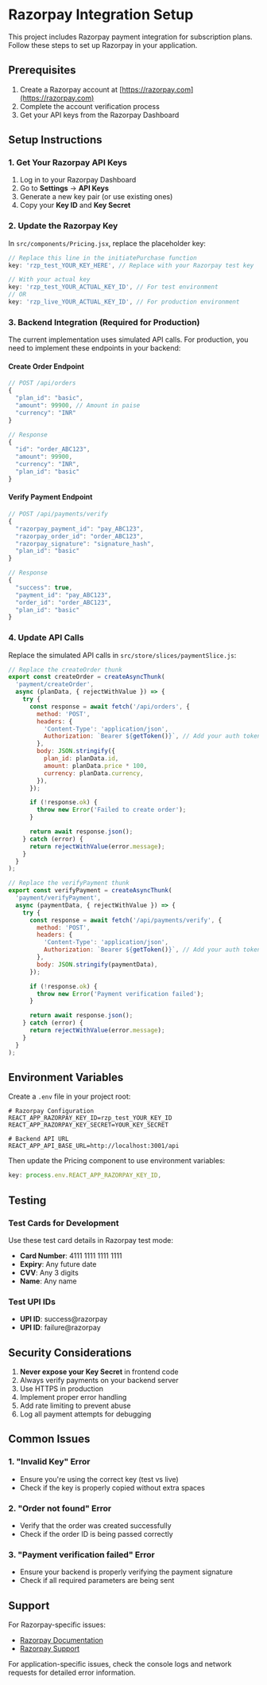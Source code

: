# Razorpay Integration Setup

This project includes Razorpay payment integration for subscription plans. Follow these steps to set up Razorpay in your application.

## Prerequisites

1. Create a Razorpay account at [https://razorpay.com](https://razorpay.com)
2. Complete the account verification process
3. Get your API keys from the Razorpay Dashboard

## Setup Instructions

### 1. Get Your Razorpay API Keys

1. Log in to your Razorpay Dashboard
2. Go to **Settings** → **API Keys**
3. Generate a new key pair (or use existing ones)
4. Copy your **Key ID** and **Key Secret**

### 2. Update the Razorpay Key

In `src/components/Pricing.jsx`, replace the placeholder key:

```javascript
// Replace this line in the initiatePurchase function
key: 'rzp_test_YOUR_KEY_HERE', // Replace with your Razorpay test key

// With your actual key
key: 'rzp_test_YOUR_ACTUAL_KEY_ID', // For test environment
// OR
key: 'rzp_live_YOUR_ACTUAL_KEY_ID', // For production environment
```

### 3. Backend Integration (Required for Production)

The current implementation uses simulated API calls. For production, you need to implement these endpoints in your backend:

#### Create Order Endpoint

```javascript
// POST /api/orders
{
  "plan_id": "basic",
  "amount": 99900, // Amount in paise
  "currency": "INR"
}

// Response
{
  "id": "order_ABC123",
  "amount": 99900,
  "currency": "INR",
  "plan_id": "basic"
}
```

#### Verify Payment Endpoint

```javascript
// POST /api/payments/verify
{
  "razorpay_payment_id": "pay_ABC123",
  "razorpay_order_id": "order_ABC123",
  "razorpay_signature": "signature_hash",
  "plan_id": "basic"
}

// Response
{
  "success": true,
  "payment_id": "pay_ABC123",
  "order_id": "order_ABC123",
  "plan_id": "basic"
}
```

### 4. Update API Calls

Replace the simulated API calls in `src/store/slices/paymentSlice.js`:

```javascript
// Replace the createOrder thunk
export const createOrder = createAsyncThunk(
  'payment/createOrder',
  async (planData, { rejectWithValue }) => {
    try {
      const response = await fetch('/api/orders', {
        method: 'POST',
        headers: {
          'Content-Type': 'application/json',
          Authorization: `Bearer ${getToken()}`, // Add your auth token
        },
        body: JSON.stringify({
          plan_id: planData.id,
          amount: planData.price * 100,
          currency: planData.currency,
        }),
      });

      if (!response.ok) {
        throw new Error('Failed to create order');
      }

      return await response.json();
    } catch (error) {
      return rejectWithValue(error.message);
    }
  }
);

// Replace the verifyPayment thunk
export const verifyPayment = createAsyncThunk(
  'payment/verifyPayment',
  async (paymentData, { rejectWithValue }) => {
    try {
      const response = await fetch('/api/payments/verify', {
        method: 'POST',
        headers: {
          'Content-Type': 'application/json',
          Authorization: `Bearer ${getToken()}`, // Add your auth token
        },
        body: JSON.stringify(paymentData),
      });

      if (!response.ok) {
        throw new Error('Payment verification failed');
      }

      return await response.json();
    } catch (error) {
      return rejectWithValue(error.message);
    }
  }
);
```

## Environment Variables

Create a `.env` file in your project root:

```env
# Razorpay Configuration
REACT_APP_RAZORPAY_KEY_ID=rzp_test_YOUR_KEY_ID
REACT_APP_RAZORPAY_KEY_SECRET=YOUR_KEY_SECRET

# Backend API URL
REACT_APP_API_BASE_URL=http://localhost:3001/api
```

Then update the Pricing component to use environment variables:

```javascript
key: process.env.REACT_APP_RAZORPAY_KEY_ID,
```

## Testing

### Test Cards for Development

Use these test card details in Razorpay test mode:

- **Card Number**: 4111 1111 1111 1111
- **Expiry**: Any future date
- **CVV**: Any 3 digits
- **Name**: Any name

### Test UPI IDs

- **UPI ID**: success@razorpay
- **UPI ID**: failure@razorpay

## Security Considerations

1. **Never expose your Key Secret** in frontend code
2. Always verify payments on your backend server
3. Use HTTPS in production
4. Implement proper error handling
5. Add rate limiting to prevent abuse
6. Log all payment attempts for debugging

## Common Issues

### 1. "Invalid Key" Error

- Ensure you're using the correct key (test vs live)
- Check if the key is properly copied without extra spaces

### 2. "Order not found" Error

- Verify that the order was created successfully
- Check if the order ID is being passed correctly

### 3. "Payment verification failed" Error

- Ensure your backend is properly verifying the payment signature
- Check if all required parameters are being sent

## Support

For Razorpay-specific issues:

- [Razorpay Documentation](https://razorpay.com/docs/)
- [Razorpay Support](https://razorpay.com/support/)

For application-specific issues, check the console logs and network requests for detailed error information.

